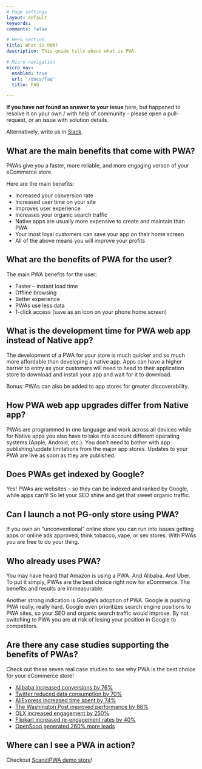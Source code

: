 ```yaml
---
# Page settings
layout: default
keywords:
comments: false

# Hero section
title: What is PWA?
description: This guide tells about what is PWA.

# Micro navigation
micro_nav:
  enabled: true
  url: '/docs/faq'
  title: FAQ

---
```


**If you have not found an answer to your issue** here, but happened to resolve it on your own / with help of community - please open a pull-request, or an issue with solution details.

Alternatively, write us in [Slack](https://join.slack.com/t/scandipwa/shared_invite/enQtNzE2Mjg1Nzg3MTg5LTQwM2E2NmQ0NmQ2MzliMjVjYjQ1MTFiYWU5ODAyYTYyMGQzNWM3MDhkYzkyZGMxYTJlZWI1N2ExY2Q1MDMwMTk).

## What are the main benefits that come with PWA?

PWAs give you a faster, more reliable, and more engaging verson of your eCommerce store.

Here are the main benefits:
- Increased your conversion rate
- Increased user time on your site
- Improves user experience
- Increases your organic search traffic
- Native apps are usually more expensive to create and maintain than PWA
- Your most loyal customers can save your app on their home screen
- All of the above means you will improve your profits

## What are the benefits of PWA for the user?

The main PWA benefits for the user:
- Faster – instant load time
- Offline browsing
- Better experience
- PWAs use less data
- 1-click access (save as an icon on your phone home screen)

## What is the development time for PWA web app instead of Native app?

The development of a PWA for your store is much quicker and so much more affordable than developing a native app. Apps can have a higher barrier to entry as your customers will need to head to their application store to download and install your app and wait for it to download.

Bonus: PWAs can also be added to app stores for greater discoverability.

## How PWA web app upgrades differ from Native app?

PWAs are programmed in one language and work across all devices while for Native apps you also have to take into account different operating systems (Apple, Android, etc.).
You don’t need to bother with app publishing/update limitations from the major app stores. Updates to your PWA are live as soon as they are published.

## Does PWAs get indexed by Google?

Yes! PWAs are websites – so they can be indexed and ranked by Google, while apps can’t! So let your SEO shine and get that sweet organic traffic.

## Can I launch a not PG-only store using PWA?

If you own an “unconventional” online store you can run into issues getting apps or online ads approved, think tobacco, vape, or sex stores. With PWAs you are free to do your thing.

## Who already uses PWA?

You may have heard that Amazon is using a PWA.
And Alibaba.
And Uber.
To put it simply, PWAs are the best choice right now for eCommerce. The benefits and results are immeasurable.

Another strong indication is Google’s adoption of PWA. Google is pushing PWA really, really hard. Google even prioritizes search engine positions to PWA sites, so your SEO and organic search traffic would improve. By not switching to PWA you are at risk of losing your position in Google to competitors.

## Are there any case studies supporting the benefits of PWAs?

Check out these seven real case studies to see why PWA is the best choice for your eCommerce store!

- [Alibaba increased conversions by 76%](https://developers.google.com/web/showcase/2016/alibaba#results)
- [Twitter reduced data consumption by 70%](https://developers.google.com/web/showcase/2017/twitter#lowering_data_consumption)
- [AliExpress increased time spent by 74%](https://developers.google.com/web/showcase/2016/aliexpress#results)
- [The Washington Post improved performance by 88%](https://developers.google.com/web/showcase/2016/wapo#results)
- [OLX increased engagement by 250%](https://developers.google.com/web/showcase/2017/olx)
- [Flipkart increased re-engagement rates by 40%](https://developers.google.com/web/showcase/2016/flipkart)
- [OpenSooq generated 260% more leads](https://engineering.opensooq.com/opensooq-progressive-web-app/)

## Where can I see a PWA in action?

Checkout [ScandiPWA demo store](https://demo.scandipwa.com)!